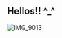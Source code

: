 ## Hellos!! ^_^
![IMG_9013](https://github.com/user-attachments/assets/2812a3ee-b001-4d1a-ad91-813e55d38a74)
